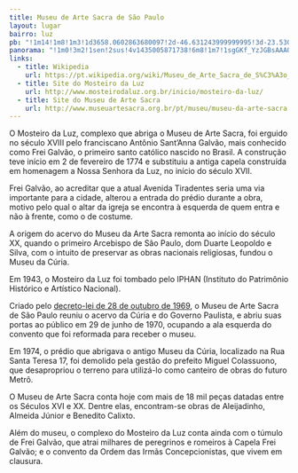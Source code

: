 ```yaml
---
title: Museu de Arte Sacra de São Paulo
layout: lugar
bairro: luz
pb: "!1m14!1m8!1m3!1d3658.0602863680097!2d-46.631243999999995!3d-23.530334!3m2!1i1024!2i768!4f13.1!3m3!1m2!1s0x94ce58f57f02e8cb%3A0xd06d353b98b623ad!2sMuseu+de+Arte+Sacra+de+S%C3%A3o+Paulo!5e0!3m2!1sen!2sbr!4v1427340919129"
panorama: "!1m0!3m2!1sen!2sus!4v1435005871738!6m8!1m7!1sgGKf_YzJGBsAAAQfCa09Tg!2m2!1d-23.530562!2d-46.631227!3f0!4f0!5f0.7820865974627469"
links: 
  - title: Wikipedia
    url: https://pt.wikipedia.org/wiki/Museu_de_Arte_Sacra_de_S%C3%A3o_Paulo
  - title: Site do Mosteiro da Luz
    url: http://www.mosteirodaluz.org.br/inicio/mosteiro-da-luz/
  - title: Site do Museu de Arte Sacra
    url: http://www.museuartesacra.org.br/pt/museu/museu-da-arte-sacra
---
```

O Mosteiro da Luz, complexo que abriga o Museu de Arte Sacra, foi erguido no século XVIII pelo franciscano Antônio Sant’Anna Galvão, mais conhecido como Frei Galvão, o primeiro santo católico nascido no Brasil. A construção teve início em 2 de fevereiro de 1774 e substituiu a antiga capela construída em homenagem a Nossa Senhora da Luz, no início do século XVII.

Frei Galvão, ao acreditar que a atual Avenida Tiradentes seria uma via importante para a cidade, alterou a entrada do prédio durante a obra, motivo pelo qual o altar da igreja se encontra à esquerda de quem entra e não à frente, como o de costume.

A origem do acervo do Museu da Arte Sacra remonta ao início do século XX, quando o primeiro Arcebispo de São Paulo, dom Duarte Leopoldo e Silva, com o intuito de preservar as obras nacionais religiosas, fundou o Museu da Cúria.

Em 1943, o Mosteiro da Luz foi tombado pelo IPHAN (Instituto do Patrimônio Histórico e Artístico Nacional).

Criado pelo <a href="http://www.al.sp.gov.br/repositorio/legislacao/decreto.lei/1969/decreto.lei-0F-28.10.1969.html">decreto-lei de 28 de outubro de 1969</a>, o Museu de Arte Sacra de São Paulo reuniu o acervo da Cúria e do Governo Paulista, e abriu suas portas ao público em 29 de junho de 1970, ocupando a ala esquerda do convento que foi reformada para receber o museu.

Em 1974, o prédio que abrigava o antigo Museu da Cúria, localizado na Rua Santa Teresa 17, foi demolido pela gestão do prefeito Miguel Colassuono, que desapropriou o terreno para utilizá-lo como canteiro de obras do futuro Metrô.

O Museu de Arte Sacra conta hoje com mais de 18 mil peças datadas entre os Séculos XVI e XX. Dentre elas, encontram-se obras de Aleijadinho, Almeida Júnior e Benedito Calixto.

Além do museu, o complexo do Mosteiro da Luz conta ainda com o túmulo de Frei Galvão, que atrai milhares de peregrinos e romeiros à Capela Frei Galvão; e o convento da Ordem das Irmãs Concepcionistas, que vivem em clausura.
